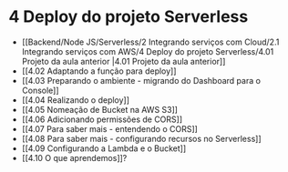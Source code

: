 # 4 Deploy do projeto Serverless
- [[Backend/Node JS/Serverless/2 Integrando serviços com Cloud/2.1 Integrando serviços com AWS/4 Deploy do projeto Serverless/4.01 Projeto da aula anterior |4.01 Projeto da aula anterior]]
- [[4.02 Adaptando a função para deploy]]
- [[4.03 Preparando o ambiente - migrando do Dashboard para o Console]]
- [[4.04 Realizando o deploy]]
- [[4.05 Nomeação de Bucket na AWS S3]]
- [[4.06 Adicionando permissões de CORS]]
- [[4.07 Para saber mais - entendendo o CORS]]
- [[4.08 Para saber mais - configurando recursos no Serverless]]
- [[4.09 Configurando a Lambda e o Bucket]]
- [[4.10 O que aprendemos]]?